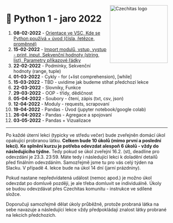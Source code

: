 <a href="https://www.czechitas.cz/"><img align="right" src="https://cdn.myshoptet.com/usr/www.shop-czechitas.cz/user/logos/logo.png" alt="Czechitas logo" width="180"/></a>

# 🐍 Python 1 - jaro 2022

1.  **08-02-2022** - [Orientace ve VSC, Kde se Python používá + úvod (čísla, řetězce, proměnné)](lesson_1)
2.  **15-02-2022** - [Import modulů, vstup, vystup - print, input, Sekvenční hodnoty (string, list), Parametry příkazové řádky](lesson_2)
3.  **22-02-2022** - Podmínky, Sekvenční hodnoty (range, tuple)
4.  **01-03-2022** - Cykly - for (+list comprehension), [while]
5.  **15-03-2022** - TBD - uvidíme jak budeme stíhat předchozí lekce
6.  **22-03-2022** - Slovníky, Funkce
7.  **29-03-2022** - OOP - třídy, dědičnost
8.  **05-04-2022** - Soubory - čtení, zápis (txt, csv, json)
9.  **12-04-2022** - Moduly - requests, scrapovaní
10. **19-04-2022** - Pandas - Úvod (jupyter notebook/google colab)
11. **26-04-2022** - Pandas - Agregace a spojovaní
12. **03-05-2022** - Pandas + Vizualizace

---

Po každé úterní lekci (typicky ve středu večer) bude zveřejněn domácí úkol opakující probranou látku. **Celkem bude 10 úkolů (mimo první a poslední lekci). Ke splnění kurzu je potřeba odevzdat alespoň 6 úkolů - vždy do následujícího týdne.** Tedy pokud se úkol zveřejní 16.2. (st), deadline pro odevzdání je 23.3. 23:59. Máte tedy i následující lekci k doladění detailů před finálním odevzdáním. Samozřejmě jsme tu pro vás celý týden na Slacku. V případě 4. lekce bude na úkol 14 dní (jarní prázdniny).

Pokud nastane nepředvídatená událost (nemoc apod.) je možno úkol odevzdat po domluvě později, je ale třeba domluvit se individuálně. Úkoly se budou odevzdávat přes Czechitas komunitu - instrukce ve sdílené složce.

Doporučuji samozřejmě dělat úkoly průběžně, protože probraná látka na sebe navazuje a následující lekce vždy předpokládají znalost látky probrané na lekcích předchozích.
